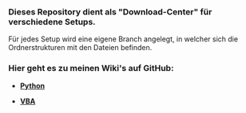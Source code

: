 ### Dieses Repository dient als "Download-Center" für verschiedene Setups.

Für jedes Setup wird eine eigene Branch angelegt, in welcher sich die Ordnerstrukturen mit den Dateien befinden.

### Hier geht es zu meinen Wiki's auf GitHub:

* **[Python](https://github.com/CodeHaMbUrGeR/Python/wiki)**

* **[VBA](https://github.com/CodeHaMbUrGeR/VBA/wiki)**
